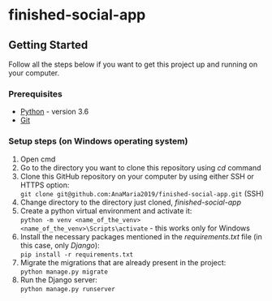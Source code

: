 # finished-social-app


## Getting Started

Follow all the steps below if you want to get this project up and running on your computer.

### Prerequisites

* [Python](https://www.python.org/downloads/release/python-360/) - version 3.6
* [Git](https://git-scm.com/downloads)

### Setup steps (on Windows operating system)

1. Open cmd
2. Go to the directory you want to clone this repository using <i>cd</i> command
3. Clone this GitHub repository on your computer by using either SSH or HTTPS option:</br>
`git clone git@github.com:AnaMaria2019/finished-social-app.git` (SSH)
4. Change directory to the directory just cloned, <i>finished-social-app</i>
5. Create a python virtual environment and activate it:</br>
`python -m venv <name_of_the_venv>`</br>
`<name_of_the_venv>\Scripts\activate` - this works only for Windows
6. Install the necessary packages mentioned in the <i>requirements.txt</i> file (in this case, only <i>Django</i>):</br>
`pip install -r requirements.txt`
7. Migrate the migrations that are already present in the project:</br>
`python manage.py migrate`
8. Run the Django server:</br>
`python manage.py runserver`
